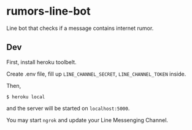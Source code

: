 # rumors-line-bot
Line bot that checks if a message contains internet rumor.

## Dev

First, install heroku toolbelt.

Create .env file, fill up `LINE_CHANNEL_SECRET`, `LINE_CHANNEL_TOKEN` inside.

Then,

```
$ heroku local
```

and the server will be started on `localhost:5000`.

You may start `ngrok` and update your Line Messenging Channel.
